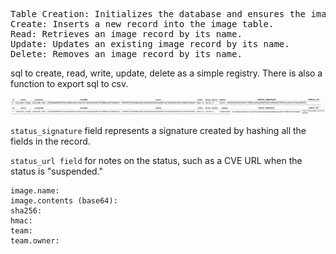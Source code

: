 
<pre>
Table Creation: Initializes the database and ensures the image table exists.
Create: Inserts a new record into the image table.
Read: Retrieves an image record by its name.
Update: Updates an existing image record by its name.
Delete: Removes an image record by its name.
</pre>

sql to create, read, write, update, delete as a simple registry.
There is also a function to export sql to csv.

![change_in_status](change_in_status.png)

`status_signature` field represents a signature created by hashing all the fields in the record.

`status_url field` for notes on the status, such as a CVE URL when the status is "suspended."

```
image.name:
image.contents (base64):
sha256: 
hmac: 
team:
team.owner:
```